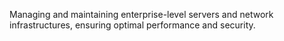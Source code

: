 Managing and maintaining enterprise-level servers and network infrastructures, ensuring optimal performance and security.
